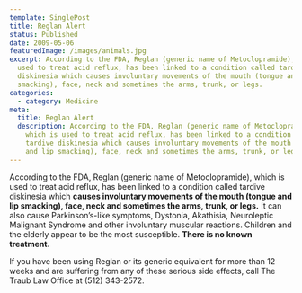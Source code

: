 ```yaml
---
template: SinglePost
title: Reglan Alert
status: Published
date: 2009-05-06
featuredImage: /images/animals.jpg
excerpt: According to the FDA, Reglan (generic name of Metoclopramide), which is
  used to treat acid reflux, has been linked to a condition called tardive
  diskinesia which causes involuntary movements of the mouth (tongue and lip
  smacking), face, neck and sometimes the arms, trunk, or legs.
categories:
  - category: Medicine
meta:
  title: Reglan Alert
  description: According to the FDA, Reglan (generic name of Metoclopramide),
    which is used to treat acid reflux, has been linked to a condition called
    tardive diskinesia which causes involuntary movements of the mouth (tongue
    and lip smacking), face, neck and sometimes the arms, trunk, or legs.
---
```

<!--StartFragment-->

According to the FDA, Reglan (generic name of Metoclopramide), which is used to treat acid reflux, has been linked to a condition called tardive diskinesia which **causes involuntary movements of the mouth (tongue and lip smacking), face, neck and sometimes the arms, trunk, or legs.** It can also cause Parkinson’s-like symptoms, Dystonia, Akathisia, Neuroleptic Malignant Syndrome and other involuntary muscular reactions. Children and the elderly appear to be the most susceptible. **There is no known treatment.**

If you have been using Reglan or its generic equivalent for more than 12 weeks and are suffering from any of these serious side effects, call The Traub Law Office at (512) 343-2572.

<!--EndFragment-->